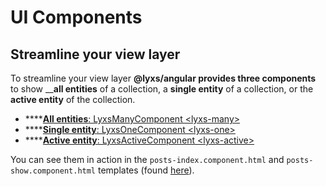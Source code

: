 # UI Components

## Streamline your view layer

To streamline your view layer **@lyxs/angular provides three components** to show __**all entities** of a collection, a **single entity** of a collection, or the **active entity** of the collection.

* \*\*\*\*[**All entities**: LyxsManyComponent &lt;lyxs-many&gt;](lyxsmanycomponent.md)
* \*\*\*\*[**Single entity**: LyxsOneComponent &lt;lyxs-one&gt;](lyxsonecomponent.md)
* \*\*\*\*[**Active entity**: LyxsActiveComponent &lt;lyxs-active&gt;](lyxsactivecomponent.md)

You can see them in action in the `posts-index.component.html` and `posts-show.component.html` templates \(found [here](https://github.com/bitflut/lyxs/blob/master/apps/ng-integration/src/app/posts)\).


